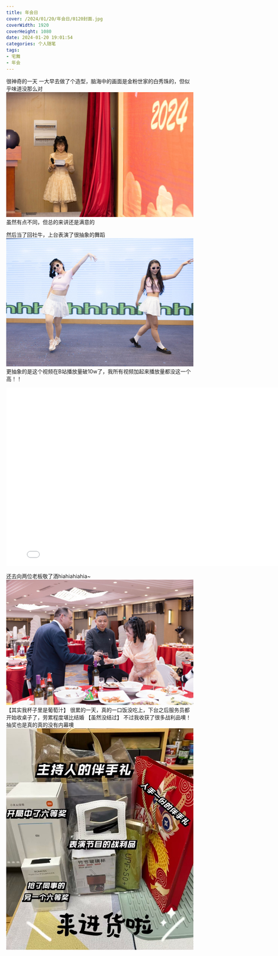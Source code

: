 ```yaml
---
title: 年会日
cover: /2024/01/20/年会日/0120封面.jpg
coverWidth: 1920
coverHeight: 1080
date: 2024-01-20 19:01:54
categories: 个人随笔
tags: 
- 宅舞
- 年会
---
```

很神奇的一天
一大早去做了个造型，脑海中的画面是金粉世家的白秀珠的，但似乎味道没那么对
![](./年会日/造型.jpg)
虽然有点不同，但总的来讲还是满意的


然后当了回社牛，上台表演了很抽象的舞蹈
![](./年会日/舞蹈.jpg)
更抽象的是这个视频在B站播放量破10w了，我所有视频加起来播放量都没这一个高！！
<iframe src="//player.bilibili.com/player.html?aid=454105743&bvid=BV155411y7yK&cid=1413300172&p=1" scrolling="no" border="0" frameborder="no" framespacing="0" allowfullscreen="true" style="width: 800px; height:480px;"> </iframe>


还去向两位老板敬了酒hiahiahiahia~
![](./年会日/吨吨吨.jpg)
【其实我杯子里是葡萄汁】
很累的一天，真的一口饭没吃上，下台之后服务员都开始收桌子了，劳累程度堪比结婚
【虽然没结过】
不过我收获了很多战利品噢！抽奖也是真的真的没有内幕噢
![](./年会日/礼物.jpg)
